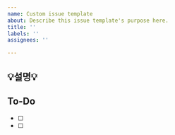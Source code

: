 ```yaml
---
name: Custom issue template
about: Describe this issue template's purpose here.
title: ''
labels: ''
assignees: ''

---
```


## **:bulb:설명:bulb:**

## **To-Do**

- [ ] 
- [ ]
